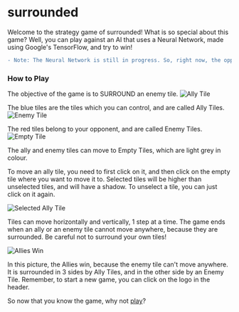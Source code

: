 # surrounded

Welcome to the strategy game of surrounded! What is so special about this game? Well, you can play against an AI that uses a 
Neural Network, made using Google's TensorFlow, and try to win!

```diff
- Note: The Neural Network is still in progress. So, right now, the opponent only makes random moves. However, we are working on the AI.
```

### How to Play
The objective of the game is to SURROUND an enemy tile.
![Ally Tile](https://surrounded.herokuapp.com/images/ally_tile.png)

The blue tiles are the tiles which you can control, and are called Ally Tiles.
![Enemy Tile](https://surrounded.herokuapp.com/images/enemy_tile.png)

The red tiles belong to your opponent, and are called Enemy Tiles.
![Empty Tile](https://surrounded.herokuapp.com/images/empty_tile.png)

The ally and enemy tiles can move to Empty Tiles, which are light grey in colour.

To move an ally tile, you need to first click on it, and then click on the empty tile where you want 
to move it to. Selected tiles will be higher than unselected tiles, and will have a shadow. To unselect 
a tile, you can just click on it again.

![Selected Ally Tile](https://surrounded.herokuapp.com/images/selected_ally_tile.png)

Tiles can move horizontally and vertically, 1 step at a time. The game ends when an ally or an enemy tile 
cannot move anywhere, because they are surrounded. Be careful not to surround your own tiles!

![Allies Win](https://surrounded.herokuapp.com/images/ally_wins.png)

In this picture, the Allies win, because the enemy tile can't move anywhere. It is surrounded in 3 sides by Ally Tiles, 
and in the other side by an Enemy Tile. Remember, to start a new game, you can click on the logo in the header.


So now that you know the game, why not [play](https://surrounded.herokuapp.com)?
